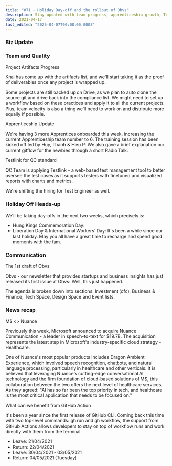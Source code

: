 ```yaml
---
title: "#71 - Holiday Day-off and the rollout of Obvs"
description: Stay updated with team progress, apprenticeship growth, Testlink QC tools, upcoming holidays, the new Obvs newsletter, Microsoft-Nuance AI healthcare acquisition, and GitHub Actions benefits.
date: 2021-04-17
last_edited: "2025-04-07T00:00:00.000Z"
---
```


### Biz Update

### Team and Quality

Project Artifacts Progress

Khai has come up with the artifacts list, and we'll start taking it as the proof of deliverables once any project is wrapped up.

Some projects are still backed up on Drive, as we plan to auto clone the source git and drive back into the compliance list. We might need to set up a workflow based on these practices and apply it to all the current projects. Plus, team velocity is also a thing we’ll need to work on and distribute more equally if possible.

Apprenticeship Update

We're having 3 more Apprentices onboarded this week, increasing the current Apprenticeship team number to 6. The training session has been kicked off led by Huy, Thanh & Hieu P. We also gave a brief explanation our current gitflow for the newbies through a short Radio Talk.

Testlink for QC standard

QC Team is applying Testlink - a web-based test management tool to better oversee the test cases as it supports testers with finetuned and visualized reports with charts and metrics.

We're shifting the hiring for Test Engineer as well.

### Holiday Off Heads-up

We'll be taking day-offs in the next two weeks, which precisely is:

- Hung Kings Commemoration Day:
- Liberation Day & International Workers' Day:
  It's been a while since our last holiday. May you all have a great time to recharge and spend good moments with the fam.

### Communication

The 1st draft of Obvs

Obvs - our newsletter that provides startups and business insights has just released its first issue at Obvs: Well, this just happened.

The agenda is broken down into sections: Investment (ofc), Business & Finance, Tech Space, Design Space and Event lists.

### News recap

M$ <> Nuance

Previously this week, Microsoft announced to acquire Nuance Communication - a leader in speech-to-text for $19.7B. The acquisition represents the latest step in Microsoft's industry-specific cloud strategy - Healthcare.

One of Nuance's most popular products includes Dragon Ambient Experience, which involved speech recognition, chatbots, and natural language processing, particularly in healthcare and other verticals. It is believed that leveraging Nuance's cutting-edge conversational AI technology and the firm foundation of cloud-based solutions of M$, this collaboration between the two offers the next level of healthcare services. As they agreed: "AI has so far been the top priority in tech, and healthcare is the most critical application that needs to be focused on."

What can we benefit from GitHub Action

It's been a year since the first release of GitHub CLI. Coming back this time with two top-level commands: gh run and gh workflow, the support from GitHub Actions allows developers to stay on top of workflow runs and work directly with them from the terminal.

- Leave: 21/04/2021
- Return: 22/04/2021
- Leave: 30/04/2021 - 03/05/2021
- Return: 04/05/2021 (Tuesday)
